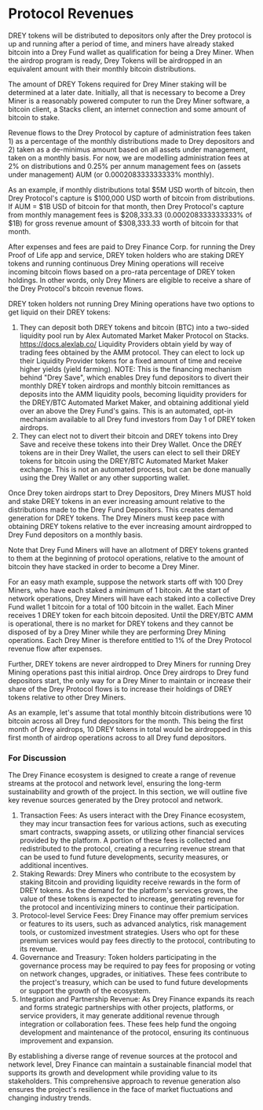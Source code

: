 # Protocol Revenues

DREY tokens will be distributed to depositors only after the Drey protocol is up and running after a period of time, and miners have already staked bitcoin into a Drey Fund wallet as qualification for being a Drey Miner. When the airdrop program is ready, Drey Tokens will be airdropped in an equivalent amount with their monthly bitcoin distributions.

The amount of DREY Tokens required for Drey Miner staking will be determined at a later date. Initially, all that is necessary to become a Drey Miner is a reasonably powered computer to run the Drey Miner software, a bitcoin client, a Stacks client, an internet connection and some amount of bitcoin to stake.

Revenue flows to the Drey Protocol by capture of administration fees taken 1) as a percentage of the monthly distributions made to Drey depositors and 2) taken as a de-minimus amount based on all assets under management, taken on a monthly basis. For now, we are modelling administration fees at 2% on distributions and 0.25% per annum management fees on (assets under management) AUM (or 0.000208333333333% monthly).

As an example, if monthly distributions total $5M USD worth of bitcoin, then Drey Protocol's capture is $100,000 USD worth of bitcoin from distributions. If AUM = $1B USD of bitcoin for that month, then Drey Protocol's capture from monthly management fees is $208,333.33 (0.000208333333333% of $1B) for gross revenue amount of $308,333.33 worth of bitcoin for that month.

After expenses and fees are paid to Drey Finance Corp. for running the Drey Proof of Life app and service, DREY token holders who are staking DREY tokens and running continuous Drey Mining operations will receive incoming bitcoin flows based on a pro-rata percentage of DREY token holdings. In other words, only Drey Miners are eligible to receive a share of the Drey Protocol's bitcoin revenue flows.

DREY token holders not running Drey Mining operations have two options to get liquid on their DREY tokens:

1. They can deposit both DREY tokens and bitcoin (BTC) into a two-sided liquidity pool run by Alex Automated Market Maker Protocol on Stacks. https://docs.alexlab.co/ Liquidity Providers obtain yield by way of trading fees obtained by the AMM protocol. They can elect to lock up their Liquidity Provider tokens for a fixed amount of time and receive higher yields (yield farming). NOTE: This is the financing mechanism behind "Drey Save", which enables Drey fund depositors to divert their monthly DREY token airdrops and monthly bitcoin remittances as deposits into the AMM liquidity pools, becoming liquidity providers for the DREY/BTC Automated Market Maker, and obtaining additional yield over an above the Drey Fund's gains. This is an automated, opt-in mechanism available to all Drey fund investors from Day 1 of DREY token airdrops.
2. They can elect not to divert their bitcoin and DREY tokens into Drey Save and receive these tokens into their Drey Wallet. Once the DREY tokens are in their Drey Wallet, the users can elect to sell their DREY tokens for bitcoin using the DREY/BTC Automated Market Maker exchange. This is not an automated process, but can be done manually using the Drey Wallet or any other supporting wallet.

Once Drey token airdrops start to Drey Depositors, Drey Miners MUST hold and stake DREY tokens in an ever increasing amount relative to the distributions made to the Drey Fund Depositors. This creates demand generation for DREY tokens. The Drey Miners must keep pace with obtaining DREY tokens relative to the ever increasing amount airdropped to Drey Fund depositors on a monthly basis.

Note that Drey Fund Miners will have an allotment of DREY tokens granted to them at the beginning of protocol operations, relative to the amount of bitcoin they have stacked in order to become a Drey Miner.

For an easy math example, suppose the network starts off with 100 Drey Miners, who have each staked a minimum of 1 bitcoin. At the start of network operations, Drey Miners will have each staked into a collective Drey Fund wallet 1 bitcoin for a total of 100 bitcoin in the wallet. Each Miner receives 1 DREY token for each bitcoin deposited. Until the DREY/BTC AMM is operational, there is no market for DREY tokens and they cannot be disposed of by a Drey Miner while they are performing Drey Mining operations. Each Drey Miner is therefore entitled to 1% of the Drey Protocol revenue flow after expenses.

Further, DREY tokens are never airdropped to Drey Miners for running Drey Mining operations past this initial airdrop. Once Drey airdrops to Drey fund depositors start, the only way for a Drey Miner to maintain or increase their share of the Drey Protocol flows is to increase their holdings of DREY tokens relative to other Drey Miners.

As an example, let's assume that total monthly bitcoin distributions were 10 bitcoin across all Drey fund depositors for the month. This being the first month of Drey airdrops, 10 DREY tokens in total would be airdropped in this first month of airdrop operations across to all Drey fund depositors.

### For Discussion

The Drey Finance ecosystem is designed to create a range of revenue streams at the protocol and network level, ensuring the long-term sustainability and growth of the project. In this section, we will outline five key revenue sources generated by the Drey protocol and network.

1. Transaction Fees: As users interact with the Drey Finance ecosystem, they may incur transaction fees for various actions, such as executing smart contracts, swapping assets, or utilizing other financial services provided by the platform. A portion of these fees is collected and redistributed to the protocol, creating a recurring revenue stream that can be used to fund future developments, security measures, or additional incentives.
2. Staking Rewards: Drey Miners who contribute to the ecosystem by staking Bitcoin and providing liquidity receive rewards in the form of DREY tokens. As the demand for the platform's services grows, the value of these tokens is expected to increase, generating revenue for the protocol and incentivizing miners to continue their participation.
3. Protocol-level Service Fees: Drey Finance may offer premium services or features to its users, such as advanced analytics, risk management tools, or customized investment strategies. Users who opt for these premium services would pay fees directly to the protocol, contributing to its revenue.
4. Governance and Treasury: Token holders participating in the governance process may be required to pay fees for proposing or voting on network changes, upgrades, or initiatives. These fees contribute to the project's treasury, which can be used to fund future developments or support the growth of the ecosystem.
5. Integration and Partnership Revenue: As Drey Finance expands its reach and forms strategic partnerships with other projects, platforms, or service providers, it may generate additional revenue through integration or collaboration fees. These fees help fund the ongoing development and maintenance of the protocol, ensuring its continuous improvement and expansion.

By establishing a diverse range of revenue sources at the protocol and network level, Drey Finance can maintain a sustainable financial model that supports its growth and development while providing value to its stakeholders. This comprehensive approach to revenue generation also ensures the project's resilience in the face of market fluctuations and changing industry trends.

